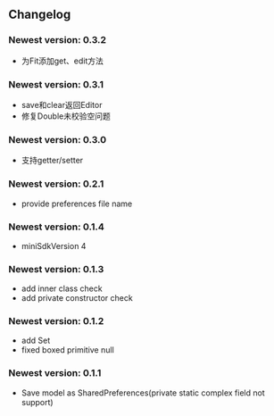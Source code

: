 ## Changelog

### Newest version: 0.3.2

* 为Fit添加get、edit方法

### Newest version: 0.3.1

* save和clear返回Editor
* 修复Double未校验空问题

### Newest version: 0.3.0

* 支持getter/setter

### Newest version: 0.2.1

* provide preferences file name

### Newest version: 0.1.4

* miniSdkVersion 4

### Newest version: 0.1.3

* add inner class check
* add private constructor check

### Newest version: 0.1.2

* add Set<String>
* fixed boxed primitive null

### Newest version: 0.1.1

* Save model as SharedPreferences(private static complex field not support)